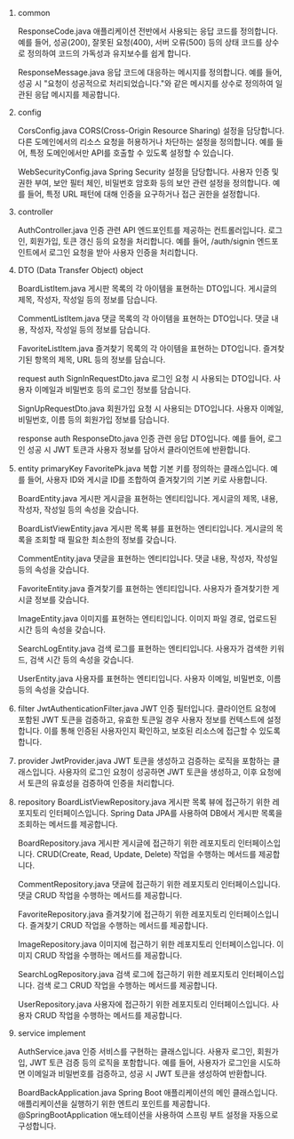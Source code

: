 1. common

   ResponseCode.java
   애플리케이션 전반에서 사용되는 응답 코드를 정의합니다. 예를 들어, 성공(200), 잘못된 요청(400), 서버 오류(500) 등의 상태 코드를 상수로 정의하여 코드의 가독성과 유지보수를 쉽게 합니다.

   ResponseMessage.java
   응답 코드에 대응하는 메시지를 정의합니다. 예를 들어, 성공 시 "요청이 성공적으로 처리되었습니다."와 같은 메시지를 상수로 정의하여 일관된 응답 메시지를 제공합니다.

2. config

   CorsConfig.java
   CORS(Cross-Origin Resource Sharing) 설정을 담당합니다. 다른 도메인에서의 리소스 요청을 허용하거나 차단하는 설정을 정의합니다. 예를 들어, 특정 도메인에서만 API를 호출할 수 있도록 설정할 수 있습니다.

   WebSecurityConfig.java
   Spring Security 설정을 담당합니다. 사용자 인증 및 권한 부여, 보안 필터 체인, 비밀번호 암호화 등의 보안 관련 설정을 정의합니다. 예를 들어, 특정 URL 패턴에 대해 인증을 요구하거나 접근 권한을 설정합니다.

3. controller

   AuthController.java
   인증 관련 API 엔드포인트를 제공하는 컨트롤러입니다. 로그인, 회원가입, 토큰 갱신 등의 요청을 처리합니다. 예를 들어, /auth/signin 엔드포인트에서 로그인 요청을 받아 사용자 인증을 처리합니다.

4. DTO (Data Transfer Object)
   object

   BoardListItem.java
   게시판 목록의 각 아이템을 표현하는 DTO입니다. 게시글의 제목, 작성자, 작성일 등의 정보를 담습니다.

   CommentListItem.java
   댓글 목록의 각 아이템을 표현하는 DTO입니다. 댓글 내용, 작성자, 작성일 등의 정보를 담습니다.

   FavoriteListItem.java
   즐겨찾기 목록의 각 아이템을 표현하는 DTO입니다. 즐겨찾기된 항목의 제목, URL 등의 정보를 담습니다.

   request
   auth
   SignInRequestDto.java
   로그인 요청 시 사용되는 DTO입니다. 사용자 이메일과 비밀번호 등의 로그인 정보를 담습니다.

   SignUpRequestDto.java
   회원가입 요청 시 사용되는 DTO입니다. 사용자 이메일, 비밀번호, 이름 등의 회원가입 정보를 담습니다.

   response
   auth
   ResponseDto.java
   인증 관련 응답 DTO입니다. 예를 들어, 로그인 성공 시 JWT 토큰과 사용자 정보를 담아서 클라이언트에 반환합니다.

5. entity
   primaryKey
   FavoritePk.java
   복합 기본 키를 정의하는 클래스입니다. 예를 들어, 사용자 ID와 게시글 ID를 조합하여 즐겨찾기의 기본 키로 사용합니다.

   BoardEntity.java
   게시판 게시글을 표현하는 엔티티입니다. 게시글의 제목, 내용, 작성자, 작성일 등의 속성을 갖습니다.

   BoardListViewEntity.java
   게시판 목록 뷰를 표현하는 엔티티입니다. 게시글의 목록을 조회할 때 필요한 최소한의 정보를 갖습니다.

   CommentEntity.java
   댓글을 표현하는 엔티티입니다. 댓글 내용, 작성자, 작성일 등의 속성을 갖습니다.

   FavoriteEntity.java
   즐겨찾기를 표현하는 엔티티입니다. 사용자가 즐겨찾기한 게시글 정보를 갖습니다.

   ImageEntity.java
   이미지를 표현하는 엔티티입니다. 이미지 파일 경로, 업로드된 시간 등의 속성을 갖습니다.

   SearchLogEntity.java
   검색 로그를 표현하는 엔티티입니다. 사용자가 검색한 키워드, 검색 시간 등의 속성을 갖습니다.

   UserEntity.java
   사용자를 표현하는 엔티티입니다. 사용자 이메일, 비밀번호, 이름 등의 속성을 갖습니다.

6. filter
   JwtAuthenticationFilter.java
   JWT 인증 필터입니다. 클라이언트 요청에 포함된 JWT 토큰을 검증하고, 유효한 토큰일 경우 사용자 정보를 컨텍스트에 설정합니다. 이를 통해 인증된 사용자인지 확인하고, 보호된 리소스에 접근할 수 있도록 합니다.

7. provider
   JwtProvider.java
   JWT 토큰을 생성하고 검증하는 로직을 포함하는 클래스입니다. 사용자의 로그인 요청이 성공하면 JWT 토큰을 생성하고, 이후 요청에서 토큰의 유효성을 검증하여 인증을 처리합니다.

8. repository
   BoardListViewRepository.java
   게시판 목록 뷰에 접근하기 위한 레포지토리 인터페이스입니다. Spring Data JPA를 사용하여 DB에서 게시판 목록을 조회하는 메서드를 제공합니다.

   BoardRepository.java
   게시판 게시글에 접근하기 위한 레포지토리 인터페이스입니다. CRUD(Create, Read, Update, Delete) 작업을 수행하는 메서드를 제공합니다.

   CommentRepository.java
   댓글에 접근하기 위한 레포지토리 인터페이스입니다. 댓글 CRUD 작업을 수행하는 메서드를 제공합니다.

   FavoriteRepository.java
   즐겨찾기에 접근하기 위한 레포지토리 인터페이스입니다. 즐겨찾기 CRUD 작업을 수행하는 메서드를 제공합니다.

   ImageRepository.java
   이미지에 접근하기 위한 레포지토리 인터페이스입니다. 이미지 CRUD 작업을 수행하는 메서드를 제공합니다.

   SearchLogRepository.java
   검색 로그에 접근하기 위한 레포지토리 인터페이스입니다. 검색 로그 CRUD 작업을 수행하는 메서드를 제공합니다.

   UserRepository.java
   사용자에 접근하기 위한 레포지토리 인터페이스입니다. 사용자 CRUD 작업을 수행하는 메서드를 제공합니다.

9. service
   implement

   AuthService.java
   인증 서비스를 구현하는 클래스입니다. 사용자 로그인, 회원가입, JWT 토큰 검증 등의 로직을 포함합니다. 예를 들어, 사용자가 로그인을 시도하면 이메일과 비밀번호를 검증하고, 성공 시 JWT 토큰을 생성하여 반환합니다.

   BoardBackApplication.java
   Spring Boot 애플리케이션의 메인 클래스입니다. 애플리케이션을 실행하기 위한 엔트리 포인트를 제공합니다. @SpringBootApplication 애노테이션을 사용하여 스프링 부트 설정을 자동으로 구성합니다.
